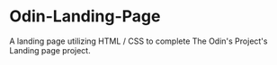 # Odin-Landing-Page
A landing page utilizing HTML / CSS to complete The Odin's Project's Landing page project.

